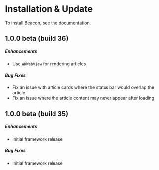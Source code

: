 # Installation & Update

To install Beacon, see the [documentation](https://developer.helpscout.com/beacon-2/).

## 1.0.0 beta (build 36)

##### Enhancements

* Use `WKWebView` for rendering articles

##### Bug Fixes

* Fix an issue with article cards where the status bar would overlap the article
* Fix an issue where the article content may never appear after loading

## 1.0.0 beta (build 35)

##### Enhancements

* Initial framework release

##### Bug Fixes

* Initial framework release

